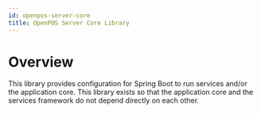 ```yaml
---
id: openpos-server-core
title: OpenPOS Server Core Library
---
```


# Overview
This library provides configuration for Spring Boot to run services and/or the application core.  This library exists so that
the application core and the services framework do not depend directly on each other.